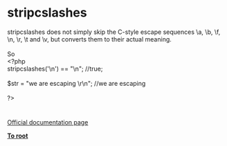 # stripcslashes




<div class="phpcode"><span class="html">
stripcslashes does not simply skip the C-style escape sequences \a, \b, \f, \n, \r, \t and \v, but converts them to their actual meaning. <br><br>So<br><span class="default">&lt;?php<br>stripcslashes</span><span class="keyword">(</span><span class="string">&apos;\n&apos;</span><span class="keyword">) == </span><span class="string">&quot;\n&quot;</span><span class="keyword">; </span><span class="comment">//true;<br><br></span><span class="default">$str </span><span class="keyword">= </span><span class="string">&quot;we are escaping \r\n&quot;</span><span class="keyword">; </span><span class="comment">//we are escaping<br><br></span><span class="default">?&gt;</span>
</span>
</div>
  

#

[Official documentation page](https://www.php.net/manual/en/function.stripcslashes.php)

**[To root](/README.md)**